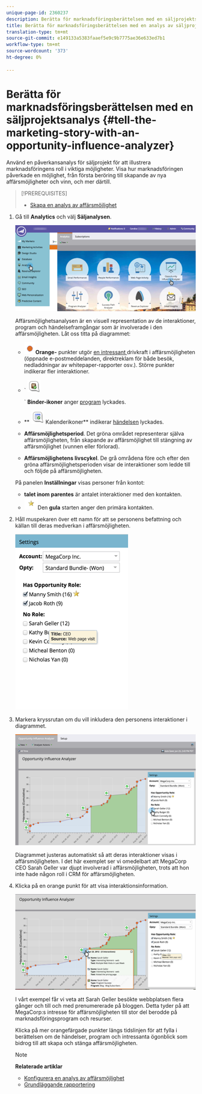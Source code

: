```yaml
---
unique-page-id: 2360237
description: Berätta för marknadsföringsberättelsen med en säljprojektsanalys - Marketo Docs - produktdokumentation
title: Berätta för marknadsföringsberättelsen med en analys av säljprojektspåverkan
translation-type: tm+mt
source-git-commit: e149133a5383faaef5e9c9b7775ae36e633ed7b1
workflow-type: tm+mt
source-wordcount: '373'
ht-degree: 0%

---
```



# Berätta för marknadsföringsberättelsen med en säljprojektsanalys {#tell-the-marketing-story-with-an-opportunity-influence-analyzer}

Använd en påverkansanalys för säljprojekt för att illustrera marknadsföringens roll i viktiga möjligheter. Visa hur marknadsföringen påverkade en möjlighet, från första beröring till skapande av nya affärsmöjligheter och vinn, och mer därtill.

>[!PREREQUISITES]
>
>* [Skapa en analys av affärsmöjlighet](create-an-opportunity-influence-analyzer.md)

>



1. Gå till **Analytics** och välj **Säljanalysen**.

   ![](assets/analytics-opportunityhand.png)

   Affärsmöjlighetsanalysen är en visuell representation av de interaktioner, program och händelseframgångar som är involverade i den affärsmöjligheten. Låt oss titta på diagrammet:

   * ![—](assets/image2014-10-3-13-3a43-3a21.png)**Orange-** punkter utgör  [en intressant ](https://community.marketo.com/MarketoArticle?id=kA050000000LA1oCAG) drivkraft i affärsmöjligheten (öppnade e-postmeddelanden, direktreklam för både besök, nedladdningar av whitepaper-rapporter osv.). Större punkter indikerar fler interaktioner.

   * ` ![—](assets/image2014-10-3-13-3a44-3a9.png)

      ` **Binder-ikoner** anger [program](https://community.marketo.com/MarketoDeepDive?id=kA5500000008QO6CAM) lyckades.

   * ** ![—](assets/image2014-10-3-13-3a44-3a40.png) Kalenderikoner** indikerar [händelsen](https://community.marketo.com/MarketoDeepDive?id=kA5500000008QNwCAM) lyckades.

   * **Affärsmöjlighetsperiod**. Det gröna området representerar själva affärsmöjligheten, från skapande av affärsmöjlighet till stängning av affärsmöjlighet (vunnen eller förlorad).
   * **Affärsmöjlighetens livscykel**. De grå områdena före och efter den gröna affärsmöjlighetsperioden visar de interaktioner som ledde till och följde på affärsmöjligheten.

   På panelen **Inställningar** visas personer från kontot:

   * **talet inom parentes** är antalet interaktioner med den kontakten.
   * ![—](assets/image2014-10-3-13-3a45-3a9.png)Den  **gula** starten anger den primära kontakten.


1. Håll muspekaren över ett namn för att se personens befattning och källan till deras medverkan i affärsmöjligheten.

   ![](assets/image2015-6-23-14-3a43-3a1.png)

1. Markera kryssrutan om du vill inkludera den personens interaktioner i diagrammet.

   ![](assets/image2015-6-23-14-3a43-3a35.png)

   Diagrammet justeras automatiskt så att deras interaktioner visas i affärsmöjligheten. I det här exemplet ser vi omedelbart att MegaCorp CEO Sarah Geller var djupt involverad i affärsmöjligheten, trots att hon inte hade någon roll i CRM för affärsmöjligheten.

1. Klicka på en orange punkt för att visa interaktionsinformation.

   ![](assets/image2015-6-23-14-3a44-3a15.png)

   I vårt exempel får vi veta att Sarah Geller besökte webbplatsen flera gånger och till och med prenumererade på bloggen. Detta tyder på att MegaCorp:s intresse för affärsmöjligheten till stor del berodde på marknadsföringsprogram och resurser.

   Klicka på mer orangefärgade punkter längs tidslinjen för att fylla i berättelsen om de händelser, program och intressanta ögonblick som bidrog till att skapa och stänga affärsmöjligheten.

   >[!NOTE]
   >
   >**Relaterade artiklar**
   >
   >
   >    
   >    
   >    * [Konfigurera en analys av affärsmöjlighet](configure-an-opportunity-influence-analyzer.md)
      >    
      >    
      >
      >
      >    
      >    
      >    





   * [Grundläggande rapportering](http://docs.marketo.com/display/docs/basic+reporting)


